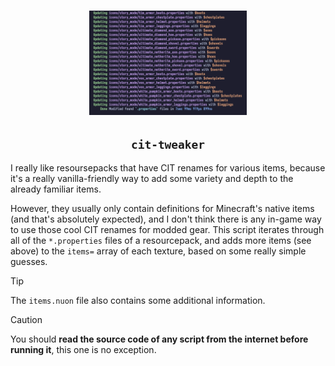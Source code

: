 <h3 align=center>
    <img src="assets/screenshot.png" width="50%">
</h3>
<h2 align=center>
    <code>cit-tweaker</code>
</h2>

I really like resoursepacks that have CIT renames for various items,
because it's a really vanilla-friendly way to add some variety and depth
to the already familiar items.

However, they usually only contain definitions for Minecraft's native
items (and that's absolutely expected), and I don't think there is any
in-game way to use those cool CIT renames for modded gear. This script
iterates through all of the `*.properties` files of a resourcepack,
and adds more items (see above) to the `items=` array of each texture,
based on some really simple guesses.

> [!TIP]
> The `items.nuon` file also contains some additional information.

> [!CAUTION]
> You should **read the source code of any script from the internet before running it**, this one is no exception.
